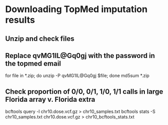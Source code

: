 # Downloading TopMed imputation results
## Unzip and check files
## Replace qvMG1IL@Gq0gj with the password in the topmed email
for file in *.zip; do unzip -P qvMG1IL@Gq0gj $file; done
md5sum *.zip

## Check proportion of 0/0, 0/1, 1/0, 1/1 calls in large Florida array v. Florida extra
bcftools query -l chr10.dose.vcf.gz > chr10_samples.txt
bcftools stats -S chr10_samples.txt chr10.dose.vcf.gz > chr10_bcftools_stats.txt
